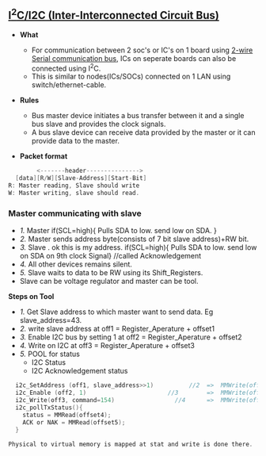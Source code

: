 
## [I<sup>2</sup>C/I2C (Inter-Interconnected Circuit Bus)](https://www.i2c-bus.org/specification/)
- **What** 
  - For communication between 2 soc's or IC's on 1 board using  [2-wire Serial communication bus](../../Serial_Parallel_Bus.md), ICs on seperate boards can also be connected using I<sup>2</sup>C.
  - This is similar to nodes(ICs/SOCs) connected on 1 LAN using switch/ethernet-cable.
- **Rules**
  - Bus master device initiates a bus transfer between it and a single bus slave and provides the clock signals.
  - A bus slave device can receive data provided by the master or it can provide data to the master.
 

- **Packet format**
```c  
        <-------header--------------->
  [data][R/W][Slave-Address][Start-Bit]
R: Master reading, Slave should write
W: Master writing, slave should read.  
```

### Master communicating with slave
- *1.* Master if(SCL=high){ Pulls SDA to low. send low on SDA. }
- *2.* Master sends address byte(consists of 7 bit slave address)+RW bit.
- *3.* Slave . ok this is my address. if(SCL=high){ Pulls SDA to low. send low on SDA on 9th clock Signal}  //called Acknowledgement
- *4.* All other devices remains silent.
- *5.* Slave waits to data to be RW using its Shift_Registers.
- Slave can be voltage regulator and master can be tool.

**Steps on Tool**
- *1.* Get Slave address to which master want to send data. Eg slave_address=43.
- *2.* write slave address at off1 = Register_Aperature + offset1
- *3.* Enable I2C bus by setting 1 at off2 = Register_Aperature + offset2
- *4.* Write on I2C at off3 = Register_Aperature + offset3
- *5.* POOL for status
  - I2C Status
  - I2C Acknowledgement status
```c
  i2c_SetAddress (off1, slave_address>>1)          //2  =>  MMWrite(off1, 21)
  i2c_Enable (off2, 1)                       //3        =>  MMWrite(off2, 1)
  i2c_Write(off3, command=154)                 //4      =>  MMWrite(off3, 154)  
  i2c_pollTxStatus(){
    status = MMRead(offset4);
    ACK or NAK = MMRead(offset5);
  }
  
Physical to virtual memory is mapped at stat and write is done there.
```

